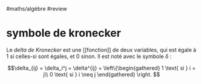 #maths/algèbre #review
# symbole de kronecker
Le _delta de Kronecker_ est une [[fonction]] de deux variables, qui est égale à 1 si celles-si sont égales, et 0 sinon. Il est noté avec le symbole $\delta$ :

$$\delta_{ij} = \delta_i^j = \delta^{ij} =
\left\{\begin{gathered}
1 \text{ si } i = j\\
0 \text{ si } i \neq j
\end{gathered}
\right.
$$


